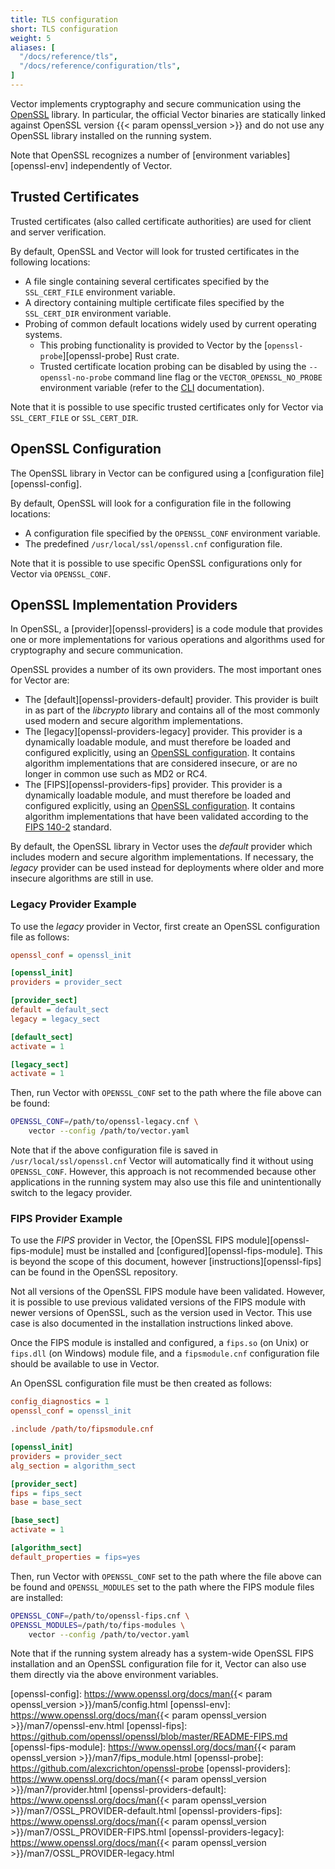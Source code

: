 ```yaml
---
title: TLS configuration
short: TLS configuration
weight: 5
aliases: [
  "/docs/reference/tls",
  "/docs/reference/configuration/tls",
]
---
```


Vector implements cryptography and secure communication using the [OpenSSL][openssl] library.
In particular, the official Vector binaries are statically linked against OpenSSL version
{{< param openssl_version >}} and do not use any OpenSSL library installed on the running system.

Note that OpenSSL recognizes a number of [environment variables][openssl-env] independently of Vector.

## Trusted Certificates

Trusted certificates (also called certificate authorities) are used for client and server verification.

By default, OpenSSL and Vector will look for trusted certificates in the following locations:

* A file single containing several certificates specified by the `SSL_CERT_FILE` environment variable.
* A directory containing multiple certificate files specified by the `SSL_CERT_DIR` environment variable.
* Probing of common default locations widely used by current operating systems.
  * This probing functionality is provided to Vector by the [`openssl-probe`][openssl-probe] Rust crate.
  * Trusted certificate location probing can be disabled by using the `--openssl-no-probe` command line
    flag or the `VECTOR_OPENSSL_NO_PROBE` environment variable (refer to the [CLI][cli] documentation).

Note that it is possible to use specific trusted certificates only for Vector via `SSL_CERT_FILE` or `SSL_CERT_DIR`.

## OpenSSL Configuration

The OpenSSL library in Vector can be configured using a [configuration file][openssl-config].

By default, OpenSSL will look for a configuration file in the following locations:

* A configuration file specified by the `OPENSSL_CONF` environment variable.
* The predefined `/usr/local/ssl/openssl.cnf` configuration file.

Note that it is possible to use specific OpenSSL configurations only for Vector via `OPENSSL_CONF`.

## OpenSSL Implementation Providers

In OpenSSL, a [provider][openssl-providers] is a code module that provides one or more implementations
for various operations and algorithms used for cryptography and secure communication.

OpenSSL provides a number of its own providers. The most important ones for Vector are:

* The [default][openssl-providers-default] provider. This provider is built in as part of the _libcrypto_
  library and contains all of the most commonly used modern and secure algorithm implementations.
* The [legacy][openssl-providers-legacy] provider. This provider is a dynamically loadable module, and must
  therefore be loaded and configured explicitly, using an [OpenSSL configuration](#openssl-configuration).
  It contains algorithm implementations that are considered insecure, or are no longer in common use such as MD2 or RC4.
* The [FIPS][openssl-providers-fips] provider. This provider is a dynamically loadable module, and must
  therefore be loaded and configured explicitly, using an [OpenSSL configuration](#openssl-configuration).
  It contains algorithm implementations that have been validated according to the [FIPS 140-2][fips-140-2] standard.

By default, the OpenSSL library in Vector uses the _default_ provider which includes modern and secure
algorithm implementations. If necessary, the _legacy_ provider can be used instead for deployments where
older and more insecure algorithms are still in use.

### Legacy Provider Example

To use the _legacy_ provider in Vector, first create an OpenSSL configuration file as follows:
```ini
openssl_conf = openssl_init

[openssl_init]
providers = provider_sect

[provider_sect]
default = default_sect
legacy = legacy_sect

[default_sect]
activate = 1

[legacy_sect]
activate = 1
```

Then, run Vector with `OPENSSL_CONF` set to the path where the file above can be found:
```sh
OPENSSL_CONF=/path/to/openssl-legacy.cnf \
    vector --config /path/to/vector.yaml
```

Note that if the above configuration file is saved in `/usr/local/ssl/openssl.cnf` Vector will automatically
find it without using `OPENSSL_CONF`. However, this approach is not recommended because other applications
in the running system may also use this file and unintentionally switch to the legacy provider.

### FIPS Provider Example

To use the _FIPS_ provider in Vector, the [OpenSSL FIPS module][openssl-fips-module] must be installed
and [configured][openssl-fips-module]. This is beyond the scope of this document, however
[instructions][openssl-fips] can be found in the OpenSSL repository.

Not all versions of the OpenSSL FIPS module have been validated. However, it is possible to use previous
validated versions of the FIPS module with newer versions of OpenSSL, such as the version used in Vector.
This use case is also documented in the installation instructions linked above.

Once the FIPS module is installed and configured, a `fips.so` (on Unix) or `fips.dll` (on Windows)
module file, and a `fipsmodule.cnf` configuration file should be available to use in Vector.

An OpenSSL configuration file must be then created as follows:
```ini
config_diagnostics = 1
openssl_conf = openssl_init

.include /path/to/fipsmodule.cnf

[openssl_init]
providers = provider_sect
alg_section = algorithm_sect

[provider_sect]
fips = fips_sect
base = base_sect

[base_sect]
activate = 1

[algorithm_sect]
default_properties = fips=yes
```

Then, run Vector with `OPENSSL_CONF` set to the path where the file above can be found and
`OPENSSL_MODULES` set to the path where the FIPS module files are installed:
```sh
OPENSSL_CONF=/path/to/openssl-fips.cnf \
OPENSSL_MODULES=/path/to/fips-modules \
    vector --config /path/to/vector.yaml
```

Note that if the running system already has a system-wide OpenSSL FIPS installation and an OpenSSL
configuration file for it, Vector can also use them directly via the above environment variables.

[cli]: /docs/reference/cli
[fips-140-2]: https://en.wikipedia.org/wiki/FIPS_140-2
[openssl]: https://www.openssl.org/
[openssl-config]: https://www.openssl.org/docs/man{{< param openssl_version >}}/man5/config.html
[openssl-env]: https://www.openssl.org/docs/man{{< param openssl_version >}}/man7/openssl-env.html
[openssl-fips]: https://github.com/openssl/openssl/blob/master/README-FIPS.md
[openssl-fips-module]: https://www.openssl.org/docs/man{{< param openssl_version >}}/man7/fips_module.html
[openssl-probe]: https://github.com/alexcrichton/openssl-probe
[openssl-providers]: https://www.openssl.org/docs/man{{< param openssl_version >}}/man7/provider.html
[openssl-providers-default]: https://www.openssl.org/docs/man{{< param openssl_version >}}/man7/OSSL_PROVIDER-default.html
[openssl-providers-fips]: https://www.openssl.org/docs/man{{< param openssl_version >}}/man7/OSSL_PROVIDER-FIPS.html
[openssl-providers-legacy]: https://www.openssl.org/docs/man{{< param openssl_version >}}/man7/OSSL_PROVIDER-legacy.html
